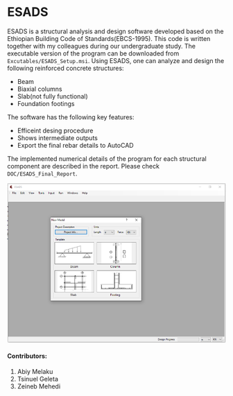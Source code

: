 # ESADS
ESADS is a structural analysis and design software developed based on the Ethiopian Building Code of Standards(EBCS-1995). This code is written together with my colleagues during our undergraduate study. The executable version of the program can be downloaded from `Excutables/ESADS_Setup.msi`. Using ESADS, one can analyze and design the following reinforced concrete structures:

- Beam
- Biaxial columns 
- Slab(not fully functional)
- Foundation footings  



The software has the following key features: 

- Efficeint desing procedure 
- Shows intermediate outputs 
- Export the final rebar details to AutoCAD 


The implemented numerical details of the program for each structural component are described in the report. Please check `DOC/ESADS_Final_Report`. 

![screenShot](Resources/ESADS_StartPage.PNG)

#### Contributors:
1. Abiy Melaku
2. Tsinuel Geleta
3. Zeineb Mehedi

